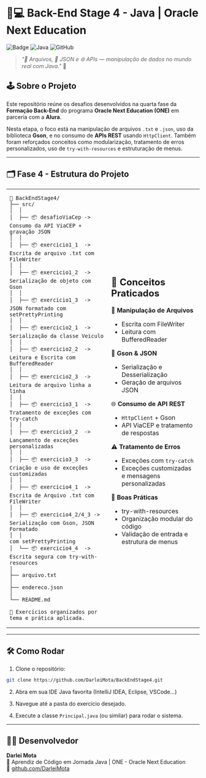# 🎯💻 Back-End Stage 4 - Java | Oracle Next Education

![Badge](https://img.shields.io/badge/Status-Concluído-brightgreen)
![Java](https://img.shields.io/badge/Java-21-blue)
![GitHub](https://img.shields.io/badge/Projeto-Organizado-success)

> _"📄 Arquivos, 🧾 JSON e 🌐 APIs — manipulação de dados no mundo real com Java."_ 🔗

## 🕹️ Sobre o Projeto

Este repositório reúne os desafios desenvolvidos na quarta fase da **Formação Back-End** do programa **Oracle Next Education (ONE)** em parceria com a **Alura**.

Nesta etapa, o foco está na manipulação de arquivos `.txt` e `.json`, uso da biblioteca **Gson**, e no consumo de **APIs REST** usando `HttpClient`. Também foram reforçados conceitos como modularização, tratamento de erros personalizados, uso de `try-with-resources` e estruturação de menus.

---

## 🗂️ Fase 4 - Estrutura do Projeto

<table>
<td>

```
📁 BackEndStage4/
├── src/
│  │
│  ├── 📦 desafioViaCep -> Consumo da API ViaCEP + gravação JSON
│  │
│  ├── 📦 exercicio1_1  -> Escrita de arquivo .txt com FileWriter
│  │
│  ├── 📦 exercicio1_2  -> Serialização de objeto com Gson
│  │
│  ├── 📦 exercicio1_3  -> JSON formatado com setPrettyPrinting
│  │
│  ├── 📦 exercicio2_1  -> Serialização da classe Veiculo
│  │
│  ├── 📦 exercicio2_2  -> Leitura e Escrita com BufferedReader
│  │
│  ├── 📦 exercicio2_3  -> Leitura de arquivo linha a linha
│  │
│  ├── 📦 exercicio3_1  -> Tratamento de exceções com try-catch
│  │
│  ├── 📦 exercicio3_2  -> Lançamento de exceções personalizadas
│  │
│  ├── 📦 exercicio3_3  -> Criação e uso de exceções customizadas
│  │
│  ├── 📦 exercicio4_1  -> Escrita de Arquivo .txt com FileWriter
│  │
│  ├── 📦 exercicio4_2/4_3 -> Serialização com Gson, JSON Formatado 
│  │                             com setPrettyPrinting
│  └── 📦 exercicio4_4  -> Escrita segura com try-with-resources
│
├── arquivo.txt
│
├── endereco.json
│
└── README.md

📌 Exercícios organizados por tema e prática aplicada.

```
</td>
<td>

🧠 **Conceitos Praticados**
--
📄 **Manipulação de Arquivos**
- Escrita com FileWriter
- Leitura com BufferedReader

🧾 **Gson & JSON**
- Serialização e Desserialização
- Geração de arquivos JSON

🌐 **Consumo de API REST**
- `HttpClient` + Gson
- API ViaCEP e tratamento de respostas

⚠️ **Tratamento de Erros**
- Exceções com `try-catch`
- Exceções customizadas e mensagens personalizadas

🧰 **Boas Práticas**
- try-with-resources
- Organização modular do código
- Validação de entrada e estrutura de menus

</td>
</table>

---

## 🛠️ Como Rodar

1. Clone o repositório:
```bash
git clone https://github.com/DarleiMota/BackEndStage4.git
```

2. Abra em sua IDE Java favorita (IntelliJ IDEA, Eclipse, VSCode...)

3. Navegue até a pasta do exercício desejado.

4. Execute a classe `Principal.java` (ou similar) para rodar o sistema.

---

## 🧙‍♂️ Desenvolvedor

**Darlei Mota**  
📍 Aprendiz de Código em Jornada Java | ONE - Oracle Next Education  
🔗 [github.com/DarleiMota](https://github.com/DarleiMota)